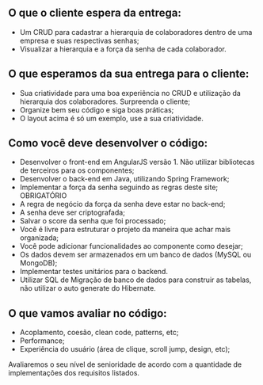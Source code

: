 ## O que o cliente espera da entrega:

- Um CRUD para cadastrar a hierarquia de colaboradores dentro de uma empresa e suas respectivas senhas;
- Visualizar a hierarquia e a força da senha de cada colaborador.

## O que esperamos da sua entrega para o cliente:

- Sua criatividade para uma boa experiência no CRUD e utilização da hierarquia dos colaboradores. Surpreenda o cliente;
- Organize bem seu código e siga boas práticas;
- O layout acima é só um exemplo, use a sua criatividade.

## Como você deve desenvolver o código:

- Desenvolver o front-end em AngularJS versão 1. Não utilizar bibliotecas de terceiros para os componentes;
- Desenvolver o back-end em Java, utilizando Spring Framework;
- Implementar a força da senha seguindo as regras deste site; OBRIGATÓRIO
- A regra de negócio da força da senha deve estar no back-end;
- A senha deve ser criptografada;
- Salvar o score da senha que foi processado;
- Você é livre para estruturar o projeto da maneira que achar mais organizada;
- Você pode adicionar funcionalidades ao componente como desejar;
- Os dados devem ser armazenados em um banco de dados (MySQL ou MongoDB);
- Implementar testes unitários para o backend.
- Utilizar SQL de Migração de banco de dados para construir as tabelas, não utilizar o auto generate do Hibernate.

## O que vamos avaliar no código:

- Acoplamento, coesão, clean code, patterns, etc;
- Performance;
- Experiência do usuário (área de clique, scroll jump, design, etc);

Avaliaremos o seu nível de senioridade de acordo com a quantidade de implementações dos requisitos listados.
